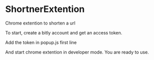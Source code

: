 # ShortnerExtention
Chrome extention to shorten a url


To start, create a bitly account and get an access token.

Add the token in popup.js first line

And start chrome extention in developer mode.
You are ready to use.
